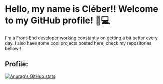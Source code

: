 ﻿# Hello, my name is Cléber!! Welcome to my GitHub profile! :wave::computer:

I'm a Front-End developer working constantly on getting a bit better every day. I also have some cool projects posted here, check my repositories bellow!! 

## Profile:
[![Anurag's GitHub stats](https://github-readme-stats.vercel.app/api?username=Cleber-Severo&show_icons=true&theme=radical )](https://github.com/anuraghazra/github-readme-stats)
